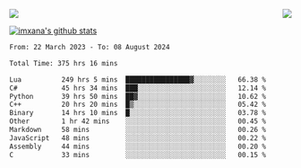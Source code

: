 <p>
  <a href="https://count.getloli.com/"><img src="https://count.getloli.com/get/@xana.readme?theme=moebooru-h"></a>
  <img src="https://weather-icon.journeyad.repl.co/@hangzhou?v=1" align="right">
</p>


<a href="https://github.com/imxana"><img align="center" src="https://github-readme-stats.vercel.app/api?username=imxana&show_icons=true&include_all_commits=true&hide_border=tru&custom_title=imxana%27s%20Github%20Stats" alt="imxana's github stats" /></a> 

<!--START_SECTION:waka-->

```txt
From: 22 March 2023 - To: 08 August 2024

Total Time: 375 hrs 16 mins

Lua          249 hrs 5 mins  ████████████████▓░░░░░░░░   66.38 %
C#           45 hrs 34 mins  ███░░░░░░░░░░░░░░░░░░░░░░   12.14 %
Python       39 hrs 50 mins  ██▓░░░░░░░░░░░░░░░░░░░░░░   10.62 %
C++          20 hrs 20 mins  █▒░░░░░░░░░░░░░░░░░░░░░░░   05.42 %
Binary       14 hrs 10 mins  █░░░░░░░░░░░░░░░░░░░░░░░░   03.78 %
Other        1 hr 42 mins    ░░░░░░░░░░░░░░░░░░░░░░░░░   00.45 %
Markdown     58 mins         ░░░░░░░░░░░░░░░░░░░░░░░░░   00.26 %
JavaScript   48 mins         ░░░░░░░░░░░░░░░░░░░░░░░░░   00.22 %
Assembly     44 mins         ░░░░░░░░░░░░░░░░░░░░░░░░░   00.20 %
C            33 mins         ░░░░░░░░░░░░░░░░░░░░░░░░░   00.15 %
```

<!--END_SECTION:waka-->
